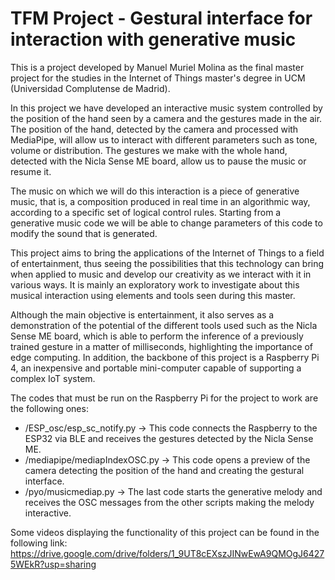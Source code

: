 # TFM Project - Gestural interface for interaction with generative music

This is a project developed by Manuel Muriel Molina as the final master project for the studies in the Internet of Things master's degree in UCM (Universidad Complutense de Madrid).

In this project we have developed an interactive music system controlled by the position of the hand seen by a camera and the gestures made in the air. The position of the hand, detected by the camera and processed with MediaPipe, will allow us to interact with different parameters such as tone, volume or distribution. The gestures we make with the whole hand, detected with the Nicla Sense ME board, allow us to pause the music or resume it.

The music on which we will do this interaction is a piece of generative music, that is, a composition produced in real time in an algorithmic way, according to a specific set of logical control rules. Starting from a generative music code we will be able to change parameters of this code to modify the sound that is generated.

This project aims to bring the applications of the Internet of Things to a field of entertainment, thus seeing the possibilities that this technology can bring when applied to music and develop our creativity as we interact with it in various ways. It is mainly an exploratory work to investigate about this musical interaction using elements and tools seen during this master.

Although the main objective is entertainment, it also serves as a demonstration of the potential of the different tools used such as the Nicla Sense ME board, which is able to perform the inference of a previously trained gesture in a matter of milliseconds, highlighting the importance of edge computing. In addition, the backbone of this project is a Raspberry Pi 4, an inexpensive and portable mini-computer capable of supporting a complex IoT system.

The codes that must be run on the Raspberry Pi for the project to work are the following ones:

 - /ESP_osc/esp_sc_notify.py -> This code connects the Raspberry to the ESP32 via BLE and receives the gestures detected by the Nicla Sense ME.
 - /mediapipe/mediapIndexOSC.py -> This code opens a preview of the camera detecting the position of the hand and creating the gestural interface.
 - /pyo/musicmediap.py -> The last code starts the generative melody and receives the OSC messages from the other scripts making the melody interactive.

Some videos displaying the functionality of this project can be found in the following link: https://drive.google.com/drive/folders/1_9UT8cEXszJINwEwA9QMOgJ64275WEkR?usp=sharing
